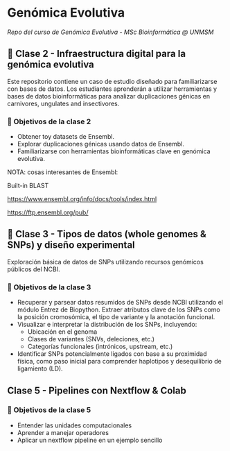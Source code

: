 # Genómica Evolutiva
_Repo del curso de Genómica Evolutiva - MSc Bioinformática @ UNMSM_

## 🧬 Clase 2 - Infraestructura digital para la genómica evolutiva

Este repositorio contiene un caso de estudio diseñado para familiarizarse con bases de datos. Los estudiantes aprenderán a utilizar herramientas y bases de datos bioinformáticas para analizar duplicaciones génicas en carnivores, ungulates and insectivores.

### 📘 Objetivos de la clase 2
- Obtener toy datasets de Ensembl.
- Explorar duplicaciones génicas usando datos de Ensembl.
- Familiarizarse con herramientas bioinformáticas clave en genómica evolutiva.

NOTA: cosas interesantes de Ensembl:

Built-in BLAST

https://www.ensembl.org/info/docs/tools/index.html

https://ftp.ensembl.org/pub/


## 🧬 Clase 3 - Tipos de datos (whole genomes & SNPs) y diseño experimental

Exploración básica de datos de SNPs utilizando recursos genómicos públicos del NCBI.

### 🎯 Objetivos de la clase 3
- Recuperar y parsear datos resumidos de SNPs desde NCBI utilizando el módulo Entrez de Biopython.
Extraer atributos clave de los SNPs como la posición cromosómica, el tipo de variante y la anotación funcional.
- Visualizar e interpretar la distribución de los SNPs, incluyendo:
  - Ubicación en el genoma
  - Clases de variantes (SNVs, deleciones, etc.)
  - Categorías funcionales (intrónicos, upstream, etc.)
- Identificar SNPs potencialmente ligados con base a su proximidad física, como paso inicial para comprender haplotipos y desequilibrio de ligamiento (LD).


## Clase 5 - Pipelines con Nextflow & Colab

### 🎯 Objetivos de la clase 5

- Entender las unidades computacionales
- Aprender a manejar operadores
- Aplicar un nextflow pipeline en un ejemplo sencillo
